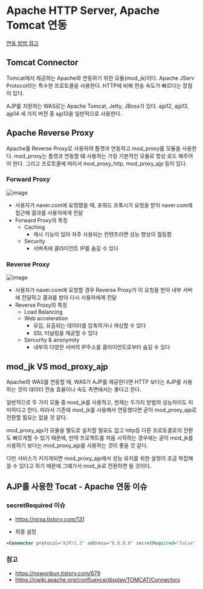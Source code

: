 # Apache HTTP Server, Apache Tomcat 연동
[연동 방법 참고](https://www.lesstif.com/system-admin/apache-httpd-tomcat-connector-mod_jk-reverse-proxy-mod_proxy-12943367.html)

## Tomcat Connector
Tomcat에서 제공하는 Apache와 연동하기 위한 모듈(mod_jk)이다. Apache JServ Protocol라는 특수한 프로토콜을 사용한다. HTTP에 비해 전송 속도가 빠르다는 장점이 있다. 

AJP를 지원하는 WAS로는 Apache Tomcat, Jetty, JBoss가 있다. ajp12, ajp13, ajp14 세 가지 버전 중 ajp13을 일반적으로 사용한다. 

## Apache Reverse Proxy
Apache를 Reverse Proxy로 사용하여 톰캣과 연동하고 mod_proxy를 모듈을 사용한다. mod_proxy는 톰캣과 연동할 떄 사용하는 가장 기본적인 모듈로 항상 로드 해주어야 한다. 그리고 프로토콜에 따라서 mod_proxy_http, mod_proxy_ajp 등이 있다.

### Forward Proxy
![image](https://user-images.githubusercontent.com/60502370/161453949-13b7e9c0-d006-4c37-a389-9849a72f7edf.png)

- 사용자가 naver.com에 요청했을 때, 포워드 프록시가 요청을 받아 naver.com에 접근해 결과를 사용자에게 전달
- Forward Proxy의 특징
  - Caching
    - 캐시 기능이 있어 자주 사용되는 컨텐츠라면 성능 향상이 월등함
  - Security
    - 서버측에 클라이언트 IP를 숨길 수 있다

### Reverse Proxy
![image](https://user-images.githubusercontent.com/60502370/161453963-68e39e78-e2fd-4f03-be51-10c2de8db9ac.png)

- 사용자가 naver.com에 요청할 경우 Reverse Proxy가 이 요청을 받아 내부 서버에 전달하고 결과를 받아 다시 사용자에게 전달
- Reverse Proxy의 특징
  - Load Balancing
  - Web acceleration
    - 유입, 유출되는 데이터를 압축하거나 캐싱할 수 있다
    - SSL 터널링을 제공할 수 있다
  - Sercurity & anonymity
    - 내부의 다양한 서버의 IP주소를 클라이언트로부터 숨길 수 있다


## mod_jk VS mod_proxy_ajp
Apache와 WAS를 연동할 때, WAS가 AJP를 제공한다면 HTTP 보다는 AJP를 사용하는 것이 데이터 전송 효율이나 속도 측면에서는 좋다고 한다.

일반적으로 두 가지 모듈 중 mod_jk를 사용하고, 현재는 두가지 방법의 성능차이도 미미하다고 한다. 따라서 기존에 mod_jk를 사용해서 연동했다면 굳이 mod_proxy_ajp로 전환할 필요는 없을 것 같다.

mod_proxy_ajp가 모듈을 별도로 설치할 필요도 없고 http등 다른 프로토콜로의 전환도 빠르게할 수 있기 때문에, 만약 프로젝트를 처음 시작하는 경우에는 굳이 mod_jk를 사용하기 보다는 mod_proxy_ajp를 사용하는 것이 좋을 것 같다.

다만 서비스가 커지게되면 mod_proxy_ajp에서 성능 유지를 위한 설정이 조금 복잡해질 수 있다고 하기 때문에 그떄가서 mod_jk로 전환하면 될 것이다.

## AJP를 사용한 Tocat - Apache 연동 이슈
### secretRequired 이슈 
- https://nirsa.tistory.com/131

- 최종 설정
```xml
<Connector protocol="AJP/1.3" address="0.0.0.0" secretRequired="false" port="8009" redirectPort="8443" />
```

### 참고
- https://nowonbun.tistory.com/679
- https://cwiki.apache.org/confluence/display/TOMCAT/Connectors
